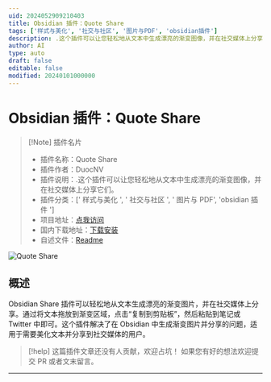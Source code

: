 ```yaml
---
uid: 2024052909210403
title: Obsidian 插件：Quote Share
tags: ['样式与美化', '社交与社区', '图片与PDF', 'obsidian插件']
description: .这个插件可以让您轻松地从文本中生成漂亮的渐变图像，并在社交媒体上分享它们。
author: AI
type: auto
draft: false
editable: false
modified: 20240101000000
---
```


# Obsidian 插件：Quote Share

> [!Note] 插件名片
> - 插件名称：Quote Share
> - 插件作者：DuocNV
> - 插件说明：.这个插件可以让您轻松地从文本中生成漂亮的渐变图像，并在社交媒体上分享它们。
> - 插件分类：[' 样式与美化 ', ' 社交与社区 ', ' 图片与 PDF', 'obsidian 插件 ']
> - 项目地址：[点我访问](https://github.com/nguyenvanduocit/quote-share)
> - 国内下载地址：[下载安装](https://pkmer.cn/products/plugin/pluginMarket/?quote-share)
> - 自述文件：[Readme](https://ghproxy.net/https://raw.githubusercontent.com/nguyenvanduocit/quote-share/main/README.md)

![Quote Share](https://cdn.pkmer.cn/covers/quote-share.png!pkmer)

## 概述

Obsidian Share 插件可以轻松地从文本生成漂亮的渐变图片，并在社交媒体上分享。通过将文本拖放到渐变区域，点击“复制到剪贴板”，然后粘贴到笔记或 Twitter 中即可。这个插件解决了在 Obsidian 中生成渐变图片并分享的问题，适用于需要美化文本并分享到社交媒体的用户。

> [!help]
> 这篇插件文章还没有人贡献，欢迎占坑！
> 如果您有好的想法欢迎提交 PR 或者文末留言。

---



